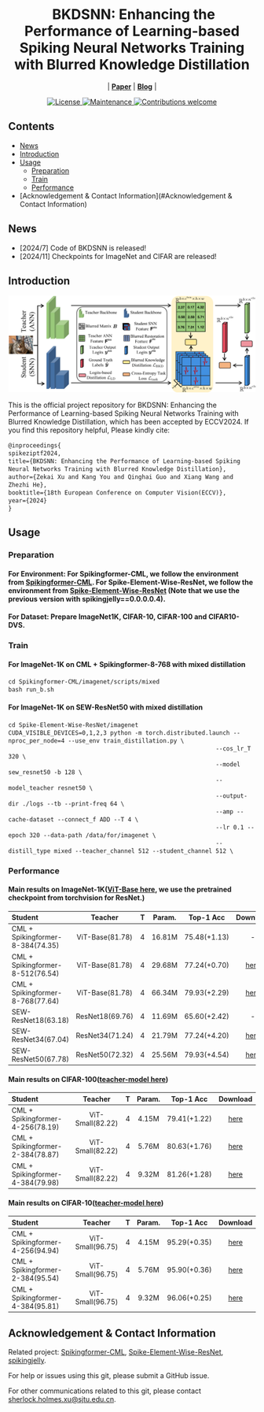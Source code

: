 <div align="center"><h1>&nbsp;BKDSNN: Enhancing the Performance of Learning-based Spiking Neural Networks Training with Blurred Knowledge Distillation</h1></div>


<p align="center">
| <a href="http://arxiv.org/"><b>Paper</b></a> | <a href="http://arxiv.org/"><b>Blog</b></a> |
</p>


<p align="center">
  <a href="https://opensource.org/license/mulanpsl-2-0">
    <img src="https://img.shields.io/badge/License-MuLan_PSL_2.0-blue.svg" alt="License">
  </a>
  <a href="https://github.com/">
    <img src="https://img.shields.io/badge/Maintained%3F-yes-green.svg" alt="Maintenance">
  </a>
  <a href="https://github.com/">
    <img src="https://img.shields.io/badge/Contributions-welcome-brightgreen.svg?style=flat" alt="Contributions welcome">
  </a>
</p>


## Contents
- [News](#news)
- [Introduction](#introduction)
- [Usage](#Usage)
  - [Preparation](#Preparation)
  - [Train](#Train)
  - [Performance](#Performance) 
- [Acknowledgement & Contact Information](#Acknowledgement & Contact Information)
  
## News

- [2024/7] Code of BKDSNN is released!
- [2024/11] Checkpoints for ImageNet and CIFAR are released!

## Introduction

![image](architecture.png)


This is the official project repository for BKDSNN: Enhancing the Performance of Learning-based Spiking Neural Networks Training with Blurred Knowledge Distillation, which has been accepted by ECCV2024. If you find this repository helpful, Please kindly cite:
```
@inproceedings{
spikeziptf2024,
title={BKDSNN: Enhancing the Performance of Learning-based Spiking Neural Networks Training with Blurred Knowledge Distillation},
author={Zekai Xu and Kang You and Qinghai Guo and Xiang Wang and Zhezhi He},
booktitle={18th European Conference on Computer Vision(ECCV)},
year={2024}
}
```

## Usage

### Preparation
#### For Environment: For Spikingformer-CML, we follow the environment from [Spikingformer-CML](https://github.com/zhouchenlin2096/Spikingformer-CML). For Spike-Element-Wise-ResNet, we follow the environment from [Spike-Element-Wise-ResNet](https://github.com/fangwei123456/Spike-Element-Wise-ResNet) (Note that we use the previous version with spikingjelly==0.0.0.0.4). 
#### For Dataset: Prepare ImageNet1K, CIFAR-10, CIFAR-100 and CIFAR10-DVS.


### Train

#### For ImageNet-1K on CML + Spikingformer-8-768 with mixed distillation
```
cd Spikingformer-CML/imagenet/scripts/mixed
bash run_b.sh
```

#### For ImageNet-1K on SEW-ResNet50 with mixed distillation
```
cd Spike-Element-Wise-ResNet/imagenet
CUDA_VISIBLE_DEVICES=0,1,2,3 python -m torch.distributed.launch --nproc_per_node=4 --use_env train_distillation.py \
                                                           --cos_lr_T 320 \
                                                           --model sew_resnet50 -b 128 \
                                                           --model_teacher resnet50 \
                                                           --output-dir ./logs --tb --print-freq 64 \
                                                           --amp --cache-dataset --connect_f ADD --T 4 \
                                                           --lr 0.1 --epoch 320 --data-path /data/for/imagenet \
                                                           --distill_type mixed --teacher_channel 512 --student_channel 512 \
```

### Performance

#### Main results on ImageNet-1K([ViT-Base here](https://pan.baidu.com/s/1fEMiX34dcIxpmc8VxIGn6A?pwd=k3tf), we use the pretrained checkpoint from torchvision for ResNet.)

| Student                   | Teacher   | T     |  Param.     |Top-1 Acc| Download |
| :---                      | :---:     | :---: | :---:        |:---:    | :---:    |
| CML + Spikingformer-8-384(74.35) | ViT-Base(81.78)  | 4     |  16.81M     |75.48(+1.13)   |     -    |
| CML + Spikingformer-8-512(76.54) | ViT-Base(81.78)  | 4     |  29.68M     |77.24(+0.70)    | [here](https://pan.baidu.com/s/1fTubmtw1iwLWFe3kAmovXw?pwd=3agw) |
| CML + Spikingformer-8-768(77.64) | ViT-Base(81.78)  | 4     |  66.34M     |79.93(+2.29)    | [here](https://pan.baidu.com/s/1QS0n8S5K3Dak9UIa1Zzrnw?pwd=np8h) |
| SEW-ResNet18(63.18) | ResNet18(69.76)  | 4     |  11.69M     |65.60(+2.42)   |     -    |
| SEW-ResNet34(67.04) | ResNet34(71.24)  | 4     |  21.79M     |77.24(+4.20)    | [here](https://pan.baidu.com/s/1cncSXl-53Xiudszt0aEosg?pwd=aa5q) |
| SEW-ResNet50(67.78) | ResNet50(72.32)  | 4     |  25.56M     |79.93(+4.54)    | [here](https://pan.baidu.com/s/1pMBCaGaD7X7-CLBBsJ2xOg?pwd=mms3) |

#### Main results on CIFAR-100([teacher-model here](https://pan.baidu.com/s/1-shM8d8Nvm_dY7LokuPGEw?pwd=3v2k))

| Student                   | Teacher   | T     |  Param.     |Top-1 Acc| Download |
| :---                      | :---:     | :---: | :---:        |:---:    | :---:    |
| CML + Spikingformer-4-256(78.19) | ViT-Small(82.22)  | 4     |  4.15M     |79.41(+1.22)   |  [here](https://pan.baidu.com/s/1wh9NHNwD10mrcb149USBXA?pwd=9i69) |
| CML + Spikingformer-2-384(78.87) | ViT-Small(82.22)  | 4     |  5.76M     |80.63(+1.76)    | [here](https://pan.baidu.com/s/1mFTOEm_5rk20B-l0WThGLA?pwd=4ov9) |
| CML + Spikingformer-4-384(79.98) | ViT-Small(82.22)  | 4     |  9.32M     |81.26(+1.28)    | [here](https://pan.baidu.com/s/1aj3GDwgGTFNjFC1L8A_GdQ?pwd=v8qq) |

#### Main results on CIFAR-10([teacher-model here](https://pan.baidu.com/s/1pe3Am9FV7bxvrYiYNoiKhA?pwd=i8ll))

| Student                   | Teacher   | T     |  Param.     |Top-1 Acc| Download |
| :---                      | :---:     | :---: | :---:        |:---:    | :---:    |
| CML + Spikingformer-4-256(94.94) | ViT-Small(96.75)  | 4     |  4.15M     |95.29(+0.35)   |  [here](https://pan.baidu.com/s/1cyTRwtr7-iPOwIHlkIVkHg?pwd=wvpa) |
| CML + Spikingformer-2-384(95.54) | ViT-Small(96.75)  | 4     |  5.76M     |95.90(+0.36)    | [here](https://pan.baidu.com/s/1ERW9mF2dqFwMnzJgz-TsGw?pwd=rn2g) |
| CML + Spikingformer-4-384(95.81) | ViT-Small(96.75)  | 4     |  9.32M     |96.06(+0.25)    | [here](https://pan.baidu.com/s/1kfc5qjUx_g0wShfiFGs3Ag?pwd=iuct) |

## Acknowledgement & Contact Information
Related project: [Spikingformer-CML](https://github.com/zhouchenlin2096/Spikingformer-CML), [Spike-Element-Wise-ResNet](https://github.com/fangwei123456/Spike-Element-Wise-ResNet), [spikingjelly](https://github.com/fangwei123456/spikingjelly).

For help or issues using this git, please submit a GitHub issue.

For other communications related to this git, please contact sherlock.holmes.xu@sjtu.edu.cn.
